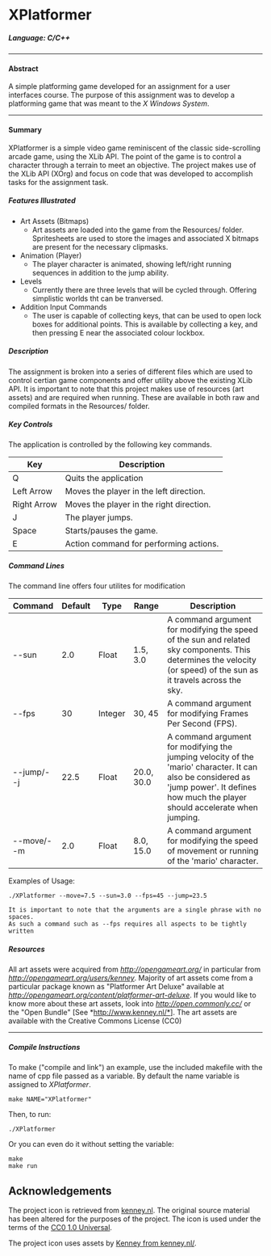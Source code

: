 # XPlatformer #
##### Language: C/C++
***
#### Abstract
A simple platforming game developed for an assignment for a user interfaces course.  The purpose of this assignment was to develop a platforming game that was meant to the *X Windows System*.  

***
#### Summary

XPlatformer is a simple video game reminiscent of the classic side-scrolling arcade game, using the XLib API.  The point of the game is to control a character through a terrain to meet an objective. The project makes use of the XLib API (XOrg) and focus on code that was developed to accomplish tasks for the assignment task.  

##### Features Illustrated

* Art Assets (Bitmaps)
	* Art assets are loaded into the game from the Resources/ folder.  Spritesheets are used to store the images and associated X bitmaps are present for the necessary clipmasks.
* Animation  (Player)
	* The player character is animated, showing left/right running sequences in addition to the jump ability.
* Levels
	* Currently there are three levels that will be cycled through.  Offering simplistic worlds tht can be tranversed.
* Addition Input Commands
	* The user is capable of collecting keys, that can be used to open lock boxes for additional points.  This is available by collecting a key, and then pressing E near the associated colour lockbox.
	 
##### Description
The assignment is broken into a series of different files which are used to control certian game components and offer utility above the existing XLib API. It is important to note that this project makes use of resources (art assets) and are required when running.  These are available in both raw and compiled formats in the Resources/ folder.  

##### Key Controls
The application is controlled by the following key commands.

| **Key**			| **Description**		 							|
| ------------- 	| ------------- 								|
| Q  				| Quits the application  						|
| Left Arrow 		| Moves the player in the left direction.  		|
| Right Arrow 		| Moves the player in the right direction.      |
| J					| The player jumps.         					|
| Space				| Starts/pauses the game.       				|
| E					| Action command for performing actions.       	|	

##### Command Lines 

The command line offers four utilites for modification

| **Command**	| **Default**   | **Type** 		| **Range**		 | **Description**	 |
| ------------- | ------------- |-------------  | ------------- | -------------  |
| --sun 			| 2.0 			| Float			| 1.5, 3.0		| A command argument for modifying the speed of the sun and related sky components.  This determines the velocity (or speed) of the sun as it travels across the sky.|
| --fps 			| 30 			| Integer 		| 30, 45 		| A command argument for modifying Frames Per Second (FPS).|
| --jump/--j 	| 22.5 			| Float 		| 20.0, 30.0 	| A command argument for modifying the jumping velocity of the 'mario' character.  It can also be considered as 'jump power'.  It defines how much the player should accelerate when jumping. |
| --move/--m 	| 2.0 			| Float 		| 8.0, 15.0 	| A command argument for modifying the speed of movement or running of the 'mario' character.|

Examples of Usage:

	./XPlatformer --move=7.5 --sun=3.0 --fps=45 --jump=23.5
	
	It is important to note that the arguments are a single phrase with no spaces.  
	As such a command such as --fps requires all aspects to be tightly written

##### Resources
All art assets were acquired from *http://opengameart.org/* in particular from *http://opengameart.org/users/kenney*.  Majority of art assets come from a particular package known as "Platformer Art Deluxe" available at *http://opengameart.org/content/platformer-art-deluxe*.  If you would like to know more about these art assets, look into *http://open.commonly.cc/* or the "Open Bundle" [See *http://www.kenney.nl/*].  The art assets are available with the Creative Commons License (CC0)

---

##### Compile Instructions

To make ("compile and link") an example, use the included makefile with 
the name of cpp file passed as a variable. By default the name variable is
assigned to *XPlatformer*.

	make NAME="XPlatformer"
	
Then, to run:

	./XPlatformer

Or you can even do it without setting the variable:

	make
	make run

## Acknowledgements

The project icon is retrieved from [kenney.nl](docs/icon/icon.json). The original source material has been altered for the purposes of the project. The icon is used under the terms of the [CC0 1.0 Universal](https://creativecommons.org/publicdomain/zero/1.0/).

The project icon uses assets by [Kenney from kenney.nl/](http://kenney.nl/assets/platformer-art-deluxe).